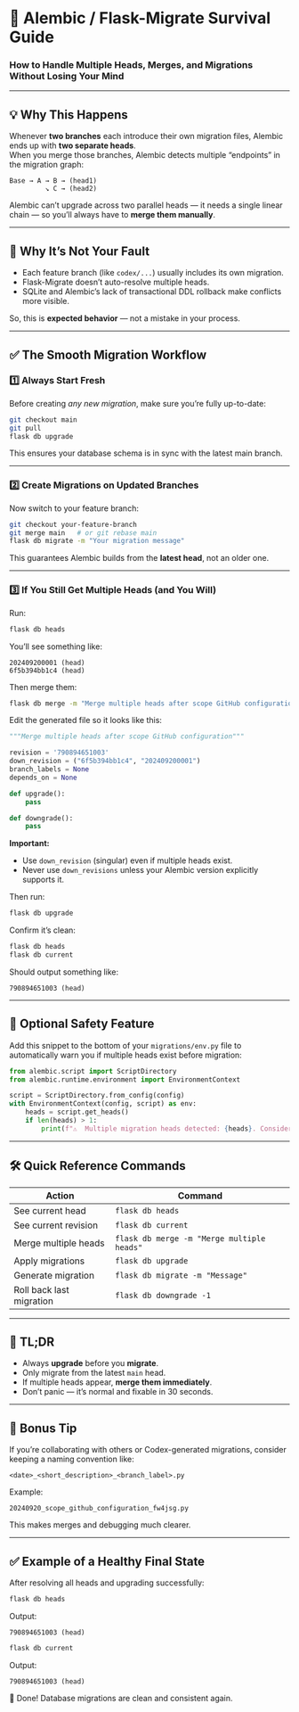 # 🧩 Alembic / Flask-Migrate Survival Guide  
### How to Handle Multiple Heads, Merges, and Migrations Without Losing Your Mind

---

## 💡 Why This Happens

Whenever **two branches** each introduce their own migration files, Alembic ends up with **two separate heads**.  
When you merge those branches, Alembic detects multiple “endpoints” in the migration graph:

```
Base → A → B → (head1)
         ↘︎ C → (head2)
```

Alembic can’t upgrade across two parallel heads — it needs a single linear chain — so you’ll always have to **merge them manually**.

---

## 🧠 Why It’s Not Your Fault

- Each feature branch (like `codex/...`) usually includes its own migration.  
- Flask-Migrate doesn’t auto-resolve multiple heads.  
- SQLite and Alembic’s lack of transactional DDL rollback make conflicts more visible.  

So, this is **expected behavior** — not a mistake in your process.

---

## ✅ The Smooth Migration Workflow

### 1️⃣ Always Start Fresh
Before creating *any new migration*, make sure you’re fully up-to-date:

```bash
git checkout main
git pull
flask db upgrade
```

This ensures your database schema is in sync with the latest main branch.

---

### 2️⃣ Create Migrations on Updated Branches
Now switch to your feature branch:

```bash
git checkout your-feature-branch
git merge main   # or git rebase main
flask db migrate -m "Your migration message"
```

This guarantees Alembic builds from the **latest head**, not an older one.

---

### 3️⃣ If You Still Get Multiple Heads (and You Will)

Run:
```bash
flask db heads
```

You’ll see something like:
```
202409200001 (head)
6f5b394bb1c4 (head)
```

Then merge them:
```bash
flask db merge -m "Merge multiple heads after scope GitHub configuration"
```

Edit the generated file so it looks like this:

```python
"""Merge multiple heads after scope GitHub configuration"""

revision = '790894651003'
down_revision = ("6f5b394bb1c4", "202409200001")
branch_labels = None
depends_on = None

def upgrade():
    pass

def downgrade():
    pass
```

**Important:**  
- Use `down_revision` (singular) even if multiple heads exist.  
- Never use `down_revisions` unless your Alembic version explicitly supports it.

Then run:
```bash
flask db upgrade
```

Confirm it’s clean:
```bash
flask db heads
flask db current
```
Should output something like:
```
790894651003 (head)
```

---

## 🧭 Optional Safety Feature

Add this snippet to the bottom of your `migrations/env.py` file to automatically warn you if multiple heads exist before migration:

```python
from alembic.script import ScriptDirectory
from alembic.runtime.environment import EnvironmentContext

script = ScriptDirectory.from_config(config)
with EnvironmentContext(config, script) as env:
    heads = script.get_heads()
    if len(heads) > 1:
        print(f"⚠️  Multiple migration heads detected: {heads}. Consider running `flask db merge`.")
```

---

## 🛠 Quick Reference Commands

| Action | Command |
|--------|----------|
| See current head | `flask db heads` |
| See current revision | `flask db current` |
| Merge multiple heads | `flask db merge -m "Merge multiple heads"` |
| Apply migrations | `flask db upgrade` |
| Generate migration | `flask db migrate -m "Message"` |
| Roll back last migration | `flask db downgrade -1` |

---

## 🚀 TL;DR
- Always **upgrade** before you **migrate**.  
- Only migrate from the latest `main` head.  
- If multiple heads appear, **merge them immediately**.  
- Don’t panic — it’s normal and fixable in 30 seconds.  

---

## 🧩 Bonus Tip

If you’re collaborating with others or Codex-generated migrations, consider keeping a naming convention like:

```
<date>_<short_description>_<branch_label>.py
```

Example:
```
20240920_scope_github_configuration_fw4jsg.py
```

This makes merges and debugging much clearer.

---

## ✅ Example of a Healthy Final State

After resolving all heads and upgrading successfully:

```bash
flask db heads
```
Output:
```
790894651003 (head)
```

```bash
flask db current
```
Output:
```
790894651003 (head)
```

🎉 Done! Database migrations are clean and consistent again.
